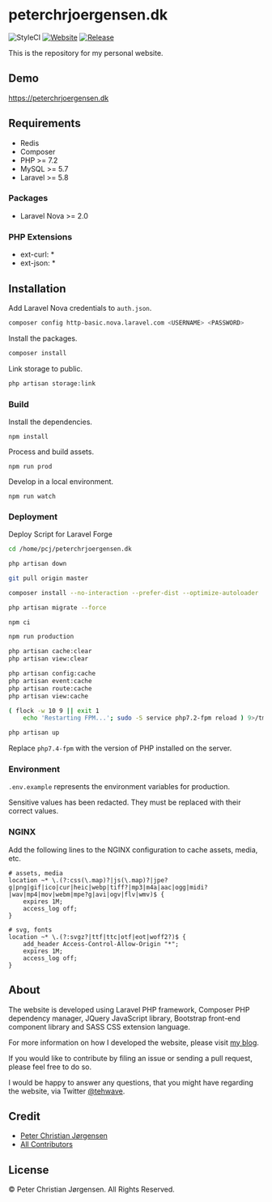 # peterchrjoergensen.dk

![StyleCI](https://styleci.io/repos/96241363/shield)
[![Website](https://img.shields.io/website-up-down-green-red/https/peterchrjoergensen.dk.svg?label=Website&style=flat-square)](https://peterchrjoergensen.dk/)
[![Release](https://img.shields.io/github/release/tehwave/peterchrjoergensen.dk.svg?label=Release&style=flat-square)](https://github.com/tehwave/peterchrjoergensen.dk/releases)

This is the repository for my personal website.

## Demo

https://peterchrjoergensen.dk

## Requirements

- Redis
- Composer
- PHP >= 7.2
- MySQL >= 5.7
- Laravel >= 5.8

### Packages

- Laravel Nova >= 2.0

### PHP Extensions

- ext-curl: *
- ext-json: *

## Installation

Add Laravel Nova credentials to `auth.json`.

```bash
composer config http-basic.nova.laravel.com <USERNAME> <PASSWORD>
```

Install the packages.

```bash
composer install
```

Link storage to public.

```bash
php artisan storage:link
```

### Build

Install the dependencies.

```
npm install
```

Process and build assets.

```
npm run prod
```

Develop in a local environment.

```
npm run watch
```

### Deployment

Deploy Script for Laravel Forge

```bash
cd /home/pcj/peterchrjoergensen.dk

php artisan down

git pull origin master

composer install --no-interaction --prefer-dist --optimize-autoloader

php artisan migrate --force

npm ci

npm run production

php artisan cache:clear
php artisan view:clear

php artisan config:cache
php artisan event:cache
php artisan route:cache
php artisan view:cache

( flock -w 10 9 || exit 1
    echo 'Restarting FPM...'; sudo -S service php7.2-fpm reload ) 9>/tmp/fpmlock

php artisan up
```

Replace ```php7.4-fpm``` with the version of PHP installed on the server.

### Environment

```.env.example``` represents the environment variables for production.

Sensitive values has been redacted. They must be replaced with their correct values.

### NGINX

Add the following lines to the NGINX configuration to cache assets, media, etc.

```
# assets, media
location ~* \.(?:css(\.map)?|js(\.map)?|jpe?g|png|gif|ico|cur|heic|webp|tiff?|mp3|m4a|aac|ogg|midi?|wav|mp4|mov|webm|mpe?g|avi|ogv|flv|wmv)$ {
    expires 1M;
    access_log off;
}
```

```
# svg, fonts
location ~* \.(?:svgz?|ttf|ttc|otf|eot|woff2?)$ {
    add_header Access-Control-Allow-Origin "*";
    expires 1M;
    access_log off;
}
```

## About

The website is developed using Laravel PHP framework, Composer PHP dependency manager, JQuery JavaScript library, Bootstrap front-end component library and SASS CSS extension language.

For more information on how I developed the website, please visit [my blog](https://peterchrjoergensen.dk/blog/).

If you would like to contribute by filing an issue or sending a pull request, please feel free to do so.

I would be happy to answer any questions, that you might have regarding the website, via Twitter [@tehwave](https://twitter.com/tehwave).

## Credit

- [Peter Christian Jørgensen](https://github.com/tehwave)
- [All Contributors](../../contributors)

## License

© Peter Christian Jørgensen. All Rights Reserved.
